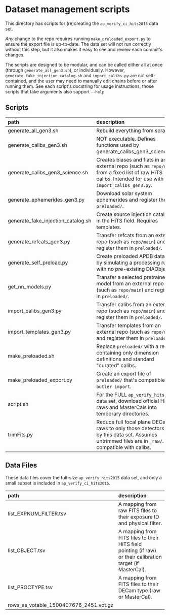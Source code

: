 Dataset management scripts
==========================

This directory has scripts for (re)creating the `ap_verify_ci_hits2015` data set.

*Any* change to the repo requires running `make_preloaded_export.py` to ensure the export file is up-to-date.
The data set will not run correctly without this step, but it also makes it easy to see and review each commit's changes.

The scripts are designed to be modular, and can be called either all at once (through `generate_all_gen3.sh`), or individually.
However, `generate_fake_injection_catalog.sh` and `import_calibs.py` are not self-contained, and the user may need to manually edit chains before or after running them.
See each script's docstring for usage instructions; those scripts that take arguments also support `--help`.

Scripts
-------
path                               | description
:----------------------------------|:-----------------------------
generate_all_gen3.sh               | Rebuild everything from scratch.
generate_calibs_gen3.sh            | NOT executable. Defines functions used by generate_calibs_gen3_science.sh.
generate_calibs_gen3_science.sh    | Creates biases and flats in an external repo (such as `repo/main`) from a fixed list of raw HiTS calibs. Intended for use with `import_calibs_gen3.py`.
generate_ephemerides_gen3.py       | Download solar system ephemerides and register them in `preloaded/`.
generate_fake_injection_catalog.sh | Create source injection catalogs in the HiTS field. Requires templates.
generate_refcats_gen3.py           | Transfer refcats from an external repo (such as `repo/main`) and register them in `preloaded/`.
generate_self_preload.py           | Create preloaded APDB datasets by simulating a processing run with no pre-existing DIAObjects.
get_nn_models.py                   | Transfer a selected pretrained model from an external repo (such as `repo/main`) and register it in `preloaded/`.
import_calibs_gen3.py              | Transfer calibs from an external repo (such as `repo/main`) and register them in `preloaded/`.
import_templates_gen3.py           | Transfer templates from an external repo (such as `repo/main`) and register them in `preloaded/`.
make_preloaded.sh                  | Replace `preloaded/` with a repo containing only dimension definitions and standard "curated" calibs.
make_preloaded_export.py           | Create an export file of `preloaded/` that's compatible with `butler import`.
script.sh                          | For the FULL `ap_verify_hits2015` data set, download official HiTS raws and MasterCals into temporary directories.
trimFits.py                        | Reduce full focal plane DECam raws to only those detectors used by this data set. Assumes untrimmed files are in `_raw/`. Not compatible with calibs.

Data Files
----------

These data files cover the full-size `ap_verify_hits2015` data set, and only a small subset is included in `ap_verify_ci_hits2015`.

path                                   | description
:--------------------------------------|:-----------
list_EXPNUM_FILTER.tsv                 | A mapping from raw FITS files to their exposure ID and physical filter.
list_OBJECT.tsv                        | A mapping from FITS files to their HiTS field pointing (if raw) or their calibration target (if MasterCal).
list_PROCTYPE.tsv                      | A mapping from FITS files to their DECam type (raw or MasterCal).
rows_as_votable_1500407676_2451.vot.gz |
